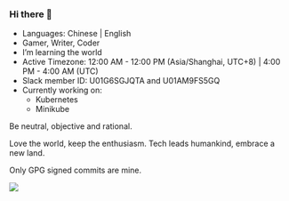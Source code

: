 ### Hi there 👋

- Languages: Chinese | English
- Gamer, Writer, Coder
- I’m learning the world
- Active Timezone: 12:00 AM - 12:00 PM (Asia/Shanghai, UTC+8) | 4:00 PM - 4:00 AM (UTC)
- Slack member ID: U01G6SGJQTA and U01AM9FS5GQ
- Currently working on:
  - Kubernetes
  - Minikube

Be neutral, objective and rational.

Love the world, keep the enthusiasm. Tech leads humankind, embrace a new land.

Only GPG signed commits are mine.

![](https://github-readme-stats.vercel.app/api?username=lingsamuel&show_icons=true)

<!--
**lingsamuel/lingsamuel** is a ✨ _special_ ✨ repository because its `README.md` (this file) appears on your GitHub profile.

Here are some ideas to get you started:

- 🔭 I’m currently working on ...
- 🌱 I’m currently learning ...
- 👯 I’m looking to collaborate on ...
- 🤔 I’m looking for help with ...
- 💬 Ask me about ...
- 📫 How to reach me: ...
- 😄 Pronouns: ...
- ⚡ Fun fact: ...
-->

